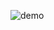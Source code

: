 ![demo](https://user-images.githubusercontent.com/12049328/174126934-20c55bd6-6acd-454b-ae66-a98f6393e680.png)
